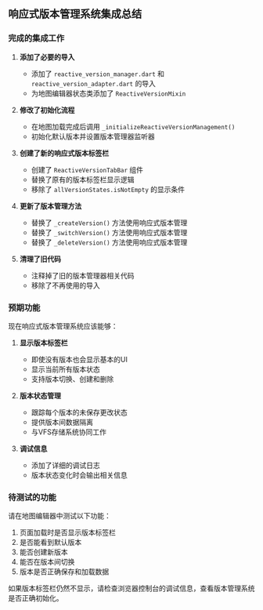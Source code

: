 ## 响应式版本管理系统集成总结

### 完成的集成工作

1. **添加了必要的导入**
   - 添加了 `reactive_version_manager.dart` 和 `reactive_version_adapter.dart` 的导入
   - 为地图编辑器状态类添加了 `ReactiveVersionMixin`

2. **修改了初始化流程**
   - 在地图加载完成后调用 `_initializeReactiveVersionManagement()`
   - 初始化默认版本并设置版本管理器监听器

3. **创建了新的响应式版本标签栏**
   - 创建了 `ReactiveVersionTabBar` 组件
   - 替换了原有的版本标签栏显示逻辑
   - 移除了 `allVersionStates.isNotEmpty` 的显示条件

4. **更新了版本管理方法**
   - 替换了 `_createVersion()` 方法使用响应式版本管理
   - 替换了 `_switchVersion()` 方法使用响应式版本管理
   - 替换了 `_deleteVersion()` 方法使用响应式版本管理

5. **清理了旧代码**
   - 注释掉了旧的版本管理器相关代码
   - 移除了不再使用的导入

### 预期功能

现在响应式版本管理系统应该能够：

1. **显示版本标签栏**
   - 即使没有版本也会显示基本的UI
   - 显示当前所有版本状态
   - 支持版本切换、创建和删除

2. **版本状态管理**
   - 跟踪每个版本的未保存更改状态
   - 提供版本间数据隔离
   - 与VFS存储系统协同工作

3. **调试信息**
   - 添加了详细的调试日志
   - 版本状态变化时会输出相关信息

### 待测试的功能

请在地图编辑器中测试以下功能：

1. 页面加载时是否显示版本标签栏
2. 是否能看到默认版本
3. 能否创建新版本
4. 能否在版本间切换
5. 版本是否正确保存和加载数据

如果版本标签栏仍然不显示，请检查浏览器控制台的调试信息，查看版本管理系统是否正确初始化。
